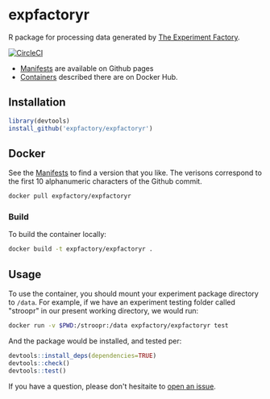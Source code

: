 # expfactoryr

R package for processing data generated by [The Experiment Factory](https://expfactory.github.io).

[![CircleCI](https://circleci.com/gh/expfactory/expfactoryr.svg?style=svg)](https://circleci.com/gh/expfactory/expfactoryr)

 - [Manifests](https://expfactory.github.io/expfactoryr/) are available on Github pages
 - [Containers](https://hub.docker.com/r/expfactory/expfactoryr/) described there are on Docker Hub.


## Installation

```R
library(devtools)
install_github('expfactory/expfactoryr')
```

## Docker

See the [Manifests](https://expfactory.github.io/expfactoryr/) to find a version that you like.
The verisons correspond to the first 10 alphanumeric characters of the Github commit.

```bash
docker pull expfactory/expfactoryr
```

### Build
To build the container locally:

```bash
docker build -t expfactory/expfactoryr . 
```

## Usage

To use the container, you should mount your experiment package directory to
`/data`. For example, if we have an experiment testing folder called "stroopr"
in our present working directory, we would run:

```bash
docker run -v $PWD:/stroopr:/data expfactory/expfactoryr test
```

And the package would be installed, and tested per:

```R
devtools::install_deps(dependencies=TRUE)
devtools::check()
devtools::test()
```

If you have a question, please don't hesitaite to [open an issue](https://github.com/expfactory/expfactoryr/issues).
